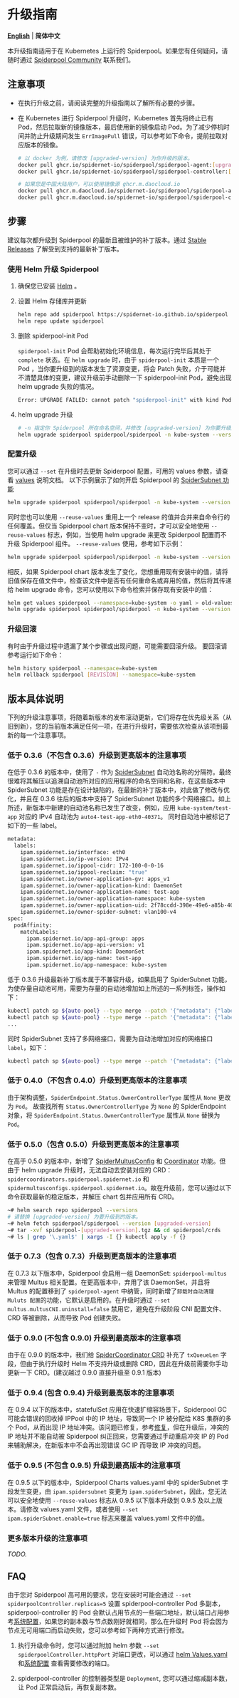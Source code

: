 # 升级指南

[**English**](./upgrade.md) | **简体中文**

本升级指南适用于在 Kubernetes 上运行的 Spiderpool。如果您有任何疑问，请随时通过 [Spiderpool Community](../../README-zh_CN.md#_6) 联系我们。

## 注意事项

- 在执行升级之前，请阅读完整的升级指南以了解所有必要的步骤。

- 在 Kubernetes 进行 Spiderpool 升级时，Kubernetes 首先将终止已有 Pod，然后拉取新的镜像版本，最后使用新的镜像启动 Pod。为了减少停机时间并防止升级期间发生 `ErrImagePull` 错误，可以参考如下命令，提前拉取对应版本的镜像。

    ```bash
    # 以 docker 为例，请修改 [upgraded-version] 为你升级的版本。
    docker pull ghcr.io/spidernet-io/spiderpool/spiderpool-agent:[upgraded-version]
    docker pull ghcr.io/spidernet-io/spiderpool/spiderpool-controller:[upgraded-version]

    # 如果您是中国大陆用户，可以使用镜像源 ghcr.m.daocloud.io
    docker pull ghcr.m.daocloud.io/spidernet-io/spiderpool/spiderpool-agent:[upgraded-version]
    docker pull ghcr.m.daocloud.io/spidernet-io/spiderpool/spiderpool-controller:[upgraded-version]
    ```

## 步骤

建议每次都升级到 Spiderpool 的最新且被维护的补丁版本。通过 [Stable Releases](../../README-zh_CN.md#_2) 了解受到支持的最新补丁版本。

### 使用 Helm 升级 Spiderpool

1. 确保您已安装 [Helm](https://helm.sh/docs/intro/install/) 。

2. 设置 Helm 存储库并更新

    ```bash
    helm repo add spiderpool https://spidernet-io.github.io/spiderpool
    helm repo update spiderpool
    ```

3. 删除 spiderpool-init Pod

    `spiderpool-init` Pod 会帮助初始化环境信息，每次运行完毕后其处于 `complete` 状态。在 `helm upgrade` 时，由于 `spiderpool-init` 本质是一个 Pod ，当你要升级到的版本发生了资源变更，将会 Patch 失败，介于可能并不清楚具体的变更，建议升级前手动删除一下 spiderpool-init Pod，避免出现 helm upgrade 失败的情况。

    ```bash
    Error: UPGRADE FAILED: cannot patch "spiderpool-init" with kind Pod: Pod "spiderpool-init" is invalid: spec: Forbidden: pod updates may not change fields other than `spec.containers[*].image`,`spec.initContainers[*].image`,`spec.activeDeadlineSeconds`,`spec.tolerations` (only additions to existing tolerations),`spec.terminationGracePeriodSeconds` (allow it to be set to 1 if it was previously negative)
    ```

4. helm upgrade 升级

    ```bash
    # -n 指定你 Spiderpool 所在命名空间，并修改 [upgraded-version] 为你要升级到的版本。
    helm upgrade spiderpool spiderpool/spiderpool -n kube-system --version [upgraded-version]
    ```

### 配置升级

您可以通过 `--set` 在升级时去更新 Spiderpool 配置，可用的 values 参数，请查看 [values](https://github.com/spidernet-io/spiderpool/tree/main/charts/spiderpool/README.md) 说明文档。 以下示例展示了如何开启 Spiderpool 的 [SpiderSubnet 功能](../spider-subnet-zh_CN.md)

```bash
helm upgrade spiderpool spiderpool/spiderpool -n kube-system --version [upgraded-version] --set ipam.spiderSubnet.enable=true
```

同时您也可以使用 `--reuse-values` 重用上一个 release 的值并合并来自命令行的任何覆盖。但仅当 Spiderpool chart 版本保持不变时，才可以安全地使用 `--reuse-values` 标志，例如，当使用 helm upgrade 来更改 Spiderpool 配置而不升级 Spiderpool 组件。 `--reuse-values` 使用，参考如下示例：

```bash
helm upgrade spiderpool spiderpool/spiderpool -n kube-system --version [upgraded-version] --set ipam.spiderSubnet.enable=true --reuse-values
```

相反，如果 Spiderpool chart 版本发生了变化，您想重用现有安装中的值，请将旧值保存在值文件中，检查该文件中是否有任何重命名或弃用的值，然后将其传递给 helm upgrade 命令，您可以使用以下命令检索并保存现有安装中的值：

```bash
helm get values spiderpool --namespace=kube-system -o yaml > old-values.yaml
helm upgrade spiderpool spiderpool/spiderpool -n kube-system --version [upgraded-version] -f old-values.yaml
```

### 升级回滚

有时由于升级过程中遗漏了某个步骤或出现问题，可能需要回滚升级。 要回滚请参考运行如下命令：

```bash
helm history spiderpool --namespace=kube-system
helm rollback spiderpool [REVISION] --namespace=kube-system
```

## 版本具体说明

下列的升级注意事项，将随着新版本的发布滚动更新，它们将存在优先级关系（从旧到新），您的当前版本满足任何一项，在进行升级时，需要依次检查从该项到最新的每一个注意事项。

### 低于 0.3.6（不包含 0.3.6）升级到更高版本的注意事项

在低于 0.3.6 的版本中，使用了 `-` 作为 [SpiderSubnet](../spider-subnet-zh_CN.md) 自动池名称的分隔符。最终很难将其解压以追溯自动池所对应的应用程序的命名空间和名称，在这些版本中 SpiderSubnet 功能是存在设计缺陷的，在最新的补丁版本中，对此做了修改与优化，并且在 0.3.6 往后的版本中支持了 SpiderSubnet 功能的多个网络接口。如上所述，新版本中新建的自动池名称已发生了改变，例如，应用 `kube-system/test-app` 对应的 IPv4 自动池为 `auto4-test-app-eth0-40371`。 同时自动池中被标记了如下的一些 label。

```bash
metadata:
  labels:
    ipam.spidernet.io/interface: eth0
    ipam.spidernet.io/ip-version: IPv4
    ipam.spidernet.io/ippool-cidr: 172-100-0-0-16
    ipam.spidernet.io/ippool-reclaim: "true"
    ipam.spidernet.io/owner-application-gv: apps_v1
    ipam.spidernet.io/owner-application-kind: DaemonSet
    ipam.spidernet.io/owner-application-name: test-app
    ipam.spidernet.io/owner-application-namespace: kube-system
    ipam.spidernet.io/owner-application-uid: 2f78ccdd-398e-49e6-a85b-40371db6fdbd
    ipam.spidernet.io/owner-spider-subnet: vlan100-v4
spec:
  podAffinity:
    matchLabels:
      ipam.spidernet.io/app-api-group: apps
      ipam.spidernet.io/app-api-version: v1
      ipam.spidernet.io/app-kind: DaemonSet
      ipam.spidernet.io/app-name: test-app
      ipam.spidernet.io/app-namespace: kube-system
```

低于 0.3.6 升级最新补丁版本属于不兼容升级，如果启用了 SpiderSubnet 功能，为使存量自动池可用，需要为存量的自动池增加如上所述的一系列标签，操作如下：

```bash
kubectl patch sp ${auto-pool} --type merge --patch '{"metadata": {"labels": {"ipam.spidernet.io/owner-application-name": "test-app"}}}'
kubectl patch sp ${auto-pool} --type merge --patch '{"metadata": {"labels": {"ipam.spidernet.io/owner-application-namespace": "kube-system"}}}'
...
```

同时 SpiderSubnet 支持了多网络接口，需要为自动池增加对应的网络接口 `label`，如下：

```bash
kubectl patch sp ${auto-pool} --type merge --patch '{"metadata": {"labels": {"ipam.spidernet.io/interface": "eth0"}}}}'
```

### 低于 0.4.0（不包含 0.4.0）升级到更高版本的注意事项

由于架构调整，`SpiderEndpoint.Status.OwnerControllerType` 属性从 `None` 更改为 `Pod`。 故查找所有 `Status.OwnerControllerType` 为 `None` 的 SpiderEndpoint 对象，将 `SpiderEndpoint.Status.OwnerControllerType` 属性从 `None` 替换为 `Pod`。

### 低于 0.5.0（包含 0.5.0）升级到更高版本的注意事项

在高于 0.5.0 的版本中，新增了 [SpiderMultusConfig](../spider-multus-config-zh_CN.md) 和 [Coordinator](../../concepts/coordinator-zh_CN.md) 功能。但由于 helm upgrade 升级时，无法自动去安装对应的 CRD：`spidercoordinators.spiderpool.spidernet.io` 和 `spidermultusconfigs.spiderpool.spidernet.io`。故在升级前，您可以通过以下命令获取最新的稳定版本，并解压 chart 包并应用所有 CRD。

```bash
~# helm search repo spiderpool --versions
# 请替换 [upgraded-version] 为要升级到的版本。
~# helm fetch spiderpool/spiderpool --version [upgraded-version]
~# tar -xvf spiderpool-[upgraded-version].tgz && cd spiderpool/crds
~# ls | grep '\.yaml$' | xargs -I {} kubectl apply -f {}
```

### 低于 0.7.3（包含 0.7.3）升级到更高版本的注意事项

在 0.7.3 以下版本中，Spiderpool 会启用一组 DaemonSet: `spiderpool-multus` 来管理 Multus 相关配置。在更高版本中，弃用了该 DaemonSet，并且将 Multus 的配置移到了 `spiderpool-agent` 中纳管，同时新增了`卸载时自动清理 Muluts 配置`的功能，它默认是启用的。在升级时通过 `--set multus.multusCNI.uninstall=false` 禁用它，避免在升级阶段 CNI 配置文件、CRD 等被删除，从而导致 Pod 创建失败。

### 低于 0.9.0 (不包含 0.9.0) 升级到最高版本的注意事项

由于在 0.9.0 的版本中，我们给 [SpiderCoordinator CRD](./../../reference/crd-spidercoordinator.md) 补充了 `txQueueLen` 字段，但由于执行升级时 Helm 不支持升级或删除 CRD，因此在升级前需要你手动更新一下 CRD。(建议越过 0.9.0 直接升级至 0.9.1 版本)

### 低于 0.9.4 (包含 0.9.4) 升级到最高版本的注意事项

在 0.9.4 以下的版本中，statefulSet 应用在快速扩缩容场景下，Spiderpool GC 可能会错误的回收掉 IPPool 中的 IP 地址，导致同一个 IP 被分配给 K8S 集群的多个 Pod，从而出现 IP 地址冲突。该问题已修复，参考[修复](https://github.com/spidernet-io/spiderpool/pull/3778)，但在升级后，冲突的 IP 地址并不能自动被 Spiderpool 纠正回来，您需要通过手动重启冲突 IP 的 Pod 来辅助解决，在新版本中不会再出现错误 GC IP 而导致 IP 冲突的问题。

### 低于 0.9.5 (不包含 0.9.5) 升级到最高版本的注意事项

在 0.9.5 以下的版本中，Spiderpool Charts values.yaml 中的 spiderSubnet 字段发生变更，由 `ipam.spidersubnet` 变更为 `ipam.spiderSubnet`，因此，您无法可以安全地使用 `--reuse-values` 标志从 0.9.5 以下版本升级到 0.9.5 及以上版本。请修改 values.yaml 文件，或者使用 `--set ipam.spiderSubnet.enable=true` 标志来覆盖 values.yaml 文件中的值。

### 更多版本升级的注意事项

*TODO.*

## FAQ

由于您对 Spiderpool 高可用的要求，您在安装时可能会通过 `--set spiderpoolController.replicas=5` 设置 spiderpool-controller Pod 多副本，spiderpool-controller 的 Pod 会默认占用节点的一些端口地址，默认端口占用参考[系统配置](./system-requirements-zh_CN.md)，如果您的副本数与节点数刚好就相同，那么在升级时 Pod 将会因为节点无可用端口而启动失败，您可以参考如下两种方式进行修改。

1. 执行升级命令时，您可以通过附加 helm 参数 `--set spiderpoolController.httpPort` 对端口更改，可以通过 [helm Values.yaml](https://github.com/spidernet-io/spiderpool/blob/main/charts/spiderpool/values.yaml) 和[系统配置](./system-requirements-zh_CN.md) 查看需要修改的端口。

2. spiderpool-controller 的控制器类型是 `Deployment`, 您可以通过缩减副本数，让 Pod 正常启动后，再恢复副本数。
